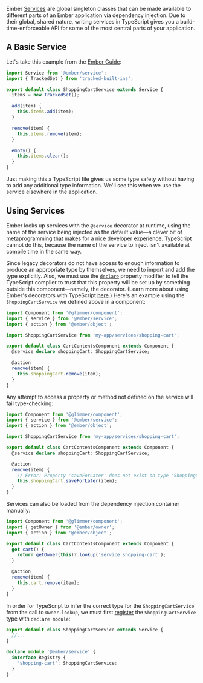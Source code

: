 Ember [Services] are global singleton classes that can be made available to different parts of an Ember application via dependency injection. Due to their global, shared nature, writing services in TypeScript gives you a build-time-enforceable API for some of the most central parts of your application.

## A Basic Service

Let's take this example from the [Ember Guide][example-location]:

```typescript {data-filename="app/services/shopping-cart.ts"}
import Service from '@ember/service';
import { TrackedSet } from 'tracked-built-ins';

export default class ShoppingCartService extends Service {
  items = new TrackedSet();

  add(item) {
    this.items.add(item);
  }

  remove(item) {
    this.items.remove(item);
  }

  empty() {
    this.items.clear();
  }
}
```

Just making this a TypeScript file gives us some type safety without having to add any additional type information. We'll see this when we use the service elsewhere in the application.

## Using Services

Ember looks up services with the `@service` decorator at runtime, using the name of the service being injected as the default value—a clever bit of metaprogramming that makes for a nice developer experience. TypeScript cannot do this, because the name of the service to inject isn't available at compile time in the same way.

Since legacy decorators do not have access to enough information to produce an appropriate type by themselves, we need to import and add the type explicitly. Also, we must use the [`declare`][declare] property modifier to tell the TypeScript compiler to trust that this property will be set up by something outside this component—namely, the decorator. (Learn more about using Ember's decorators with TypeScript [here][decorators].) Here's an example using the `ShoppingCartService` we defined above in a component:

```typescript {data-filename="app/components/cart-contents.ts"}
import Component from '@glimmer/component';
import { service } from '@ember/service';
import { action } from '@ember/object';

import ShoppingCartService from 'my-app/services/shopping-cart';

export default class CartContentsComponent extends Component {
  @service declare shoppingCart: ShoppingCartService;

  @action
  remove(item) {
    this.shoppingCart.remove(item);
  }
}
```

Any attempt to access a property or method not defined on the service will fail type-checking:

```typescript {data-filename="app/components/cart-contents.ts"}
import Component from '@glimmer/component';
import { service } from '@ember/service';
import { action } from '@ember/object';

import ShoppingCartService from 'my-app/services/shopping-cart';

export default class CartContentsComponent extends Component {
  @service declare shoppingCart: ShoppingCartService;

  @action
  remove(item) {
    // Error: Property 'saveForLater' does not exist on type 'ShoppingCartService'.
    this.shoppingCart.saveForLater(item);
  }
}
```

Services can also be loaded from the dependency injection container manually:

```typescript {data-filename="app/components/cart-contents.ts"}
import Component from '@glimmer/component';
import { getOwner } from '@ember/owner';
import { action } from '@ember/object';

export default class CartContentsComponent extends Component {
  get cart() {
    return getOwner(this)?.lookup('service:shopping-cart');
  }

  @action
  remove(item) {
    this.cart.remove(item);
  }
}
```

In order for TypeScript to infer the correct type for the `ShoppingCartService` from the call to `Owner.lookup`, we must first [register][registries] the `ShoppingCartService` type with `declare module`:

```typescript {data-filename="app/services/shopping-cart.ts"}
export default class ShoppingCartService extends Service {
  //...
}

declare module '@ember/service' {
  interface Registry {
    'shopping-cart': ShoppingCartService;
  }
}
```

<!-- Internal links -->

[example-location]: ../../../services/#toc_defining-services
[decorators]: ../../additional-resources/gotchas/#toc_decorators
[registries]: ../../additional-resources/gotchas/#toc_registries
[services]: ../../../services/

<!-- External links -->

[declare]: https://www.typescriptlang.org/docs/handbook/release-notes/typescript-3-7.html#the-usedefineforclassfields-flag-and-the-declare-property-modifier
